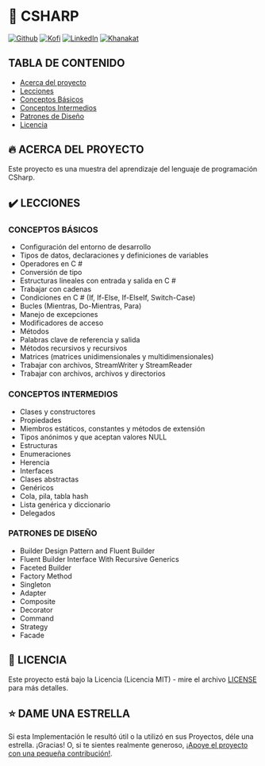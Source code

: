 # 🦄 CSHARP

[![Github][github-shield]][github-url]
[![Kofi][kofi-shield]][kofi-url]
[![LinkedIn][linkedin-shield]][linkedin-url]
[![Khanakat][khanakat-shield]][khanakat-url]

## TABLA DE CONTENIDO

* [Acerca del proyecto](#acerca-del-proyecto)
* [Lecciones](#lecciones)
* [Conceptos Básicos](#conceptos-básicos)
* [Conceptos Intermedios](#conceptos-intermedios)
* [Patrones de Diseño](#patrones-de-diseño)
* [Licencia](#licencia)

## 🔥 ACERCA DEL PROYECTO

Este proyecto es una muestra del aprendizaje del lenguaje de programación CSharp.

## ✔️ LECCIONES

### CONCEPTOS BÁSICOS

- Configuración del entorno de desarrollo
- Tipos de datos, declaraciones y definiciones de variables
- Operadores en C #
- Conversión de tipo
- Estructuras lineales con entrada y salida en C #
- Trabajar con cadenas
- Condiciones en C # (If, If-Else, If-ElseIf, Switch-Case)
- Bucles (Mientras, Do-Mientras, Para)
- Manejo de excepciones
- Modificadores de acceso
- Métodos
- Palabras clave de referencia y salida
- Métodos recursivos y recursivos
- Matrices (matrices unidimensionales y multidimensionales)
- Trabajar con archivos, StreamWriter y StreamReader
- Trabajar con archivos, archivos y directorios

### CONCEPTOS INTERMEDIOS

- Clases y constructores
- Propiedades
- Miembros estáticos, constantes y métodos de extensión
- Tipos anónimos y que aceptan valores NULL
- Estructuras
- Enumeraciones
- Herencia
- Interfaces
- Clases abstractas
- Genéricos
- Cola, pila, tabla hash
- Lista genérica y diccionario
- Delegados

### PATRONES DE DISEÑO

- Builder Design Pattern and Fluent Builder
- Fluent Builder Interface With Recursive Generics
- Faceted Builder
- Factory Method
- Singleton
- Adapter
- Composite
- Decorator
- Command
- Strategy
- Facade

## 📄 LICENCIA

Este proyecto está bajo la Licencia (Licencia MIT) - mire el archivo [LICENSE](LICENSE) para más detalles.

## ⭐️ DAME UNA ESTRELLA

Si esta Implementación le resultó útil o la utilizó en sus Proyectos, déle una estrella. ¡Gracias! O, si te sientes realmente generoso, [¡Apoye el proyecto con una pequeña contribución!](https://ko-fi.com/fernandocalmet).

<!--- reference style links --->
[github-shield]: https://img.shields.io/badge/-@fernandocalmet-%23181717?style=flat-square&logo=github
[github-url]: https://github.com/fernandocalmet
[kofi-shield]: https://img.shields.io/badge/-@fernandocalmet-%231DA1F2?style=flat-square&logo=kofi&logoColor=ff5f5f
[kofi-url]: https://ko-fi.com/fernandocalmet
[linkedin-shield]: https://img.shields.io/badge/-fernandocalmet-blue?style=flat-square&logo=Linkedin&logoColor=white&link=https://www.linkedin.com/in/fernandocalmet
[linkedin-url]: https://www.linkedin.com/in/fernandocalmet
[khanakat-shield]: https://img.shields.io/badge/khanakat.com-brightgreen?style=flat-square
[khanakat-url]: https://khanakat.com